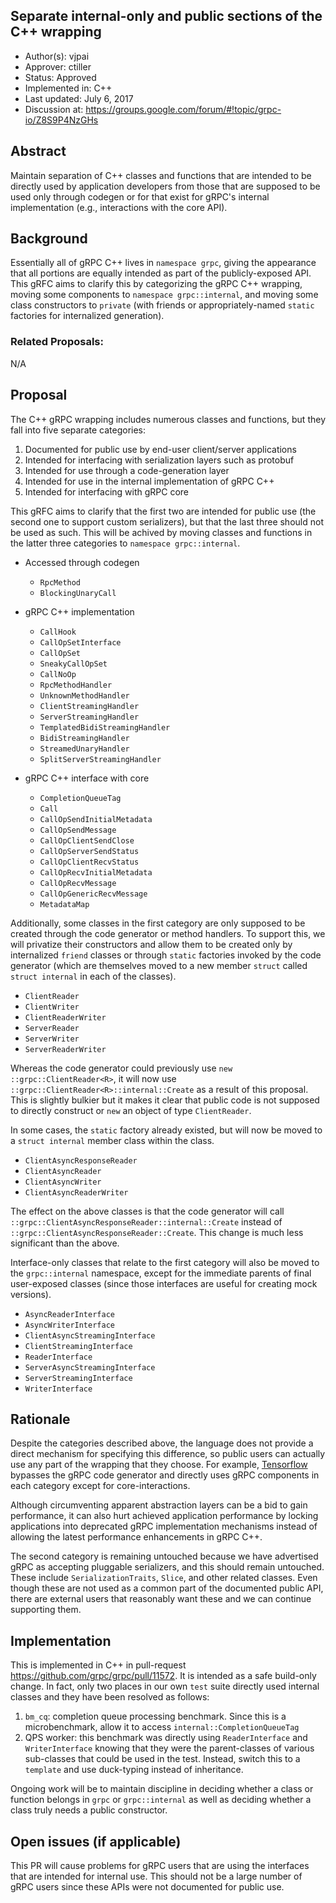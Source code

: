 Separate internal-only and public sections of the C++ wrapping
----
* Author(s): vjpai
* Approver: ctiller
* Status: Approved
* Implemented in: C++
* Last updated: July 6, 2017
* Discussion at: https://groups.google.com/forum/#!topic/grpc-io/Z8S9P4NzGHs

## Abstract

Maintain separation of C++ classes and functions that are intended
to be directly used by application developers from those that are
supposed to be used only through codegen or for that exist for gRPC's
internal implementation (e.g., interactions with the core API).

## Background

Essentially all of gRPC C++ lives in `namespace grpc`, giving the
appearance that all portions are equally intended as part of the
publicly-exposed API. This gRFC aims to clarify this by categorizing
the gRPC C++ wrapping, moving some components to `namespace
grpc::internal`, and moving some class constructors to `private` (with
friends or appropriately-named `static` factories for internalized generation).

### Related Proposals:

N/A

## Proposal

The C++ gRPC wrapping includes numerous classes and functions, but
they fall into five separate categories:

1. Documented for public use by end-user client/server applications
1. Intended for interfacing with serialization layers such as protobuf
1. Intended for use through a code-generation layer
1. Intended for use in the internal implementation of gRPC C++
1. Intended for interfacing with gRPC core

This gRFC aims to clarify that the first two are intended for public
use (the second one to support custom serializers), but that the last
three should not be used as such. This will be achived by
moving classes and functions in the latter three categories to `namespace
grpc::internal`.

* Accessed through codegen
  - `RpcMethod`
  - `BlockingUnaryCall`

* gRPC C++ implementation
  - `CallHook`
  - `CallOpSetInterface`
  - `CallOpSet`
  - `SneakyCallOpSet`
  - `CallNoOp`
  - `RpcMethodHandler`
  - `UnknownMethodHandler`
  - `ClientStreamingHandler`
  - `ServerStreamingHandler`
  - `TemplatedBidiStreamingHandler`
  - `BidiStreamingHandler`
  - `StreamedUnaryHandler`
  - `SplitServerStreamingHandler`

* gRPC C++ interface with core
  - `CompletionQueueTag`
  - `Call`
  - `CallOpSendInitialMetadata`
  - `CallOpSendMessage`
  - `CallOpClientSendClose`
  - `CallOpServerSendStatus`
  - `CallOpClientRecvStatus`
  - `CallOpRecvInitialMetadata`
  - `CallOpRecvMessage`
  - `CallOpGenericRecvMessage`
  - `MetadataMap`

Additionally, some classes in the first category are only supposed to
be created through the code generator or method handlers. To support
this, we will privatize their constructors and allow them to be
created only by internalized `friend` classes or through `static`
factories invoked by the code generator (which are themselves moved to
a new member `struct` called `struct internal` in each of the classes).

- `ClientReader`
- `ClientWriter`
- `ClientReaderWriter`
- `ServerReader`
- `ServerWriter`
- `ServerReaderWriter`

Whereas the code generator could previously use `new
::grpc::ClientReader<R>`, it will now use
`::grpc::ClientReader<R>::internal::Create` as a result of this
proposal. This is slightly bulkier but it makes it clear that public
code is not supposed to directly construct or `new` an object of type
`ClientReader`.

In some cases, the `static` factory already existed, but will now be
moved to a `struct internal` member class within the class.

- `ClientAsyncResponseReader`
- `ClientAsyncReader`
- `ClientAsyncWriter`
- `ClientAsyncReaderWriter`

The effect on the above classes is that the code generator will call
`::grpc::ClientAsyncResponseReader::internal::Create` instead of
`::grpc::ClientAsyncResponseReader::Create`. This change is much less
significant than the above.

Interface-only classes that relate to the first category will also be
moved to the `grpc::internal` namespace, except for the immediate
parents of final user-exposed classes (since those interfaces are
useful for creating mock versions).

- `AsyncReaderInterface`
- `AsyncWriterInterface`
- `ClientAsyncStreamingInterface`
- `ClientStreamingInterface`
- `ReaderInterface`
- `ServerAsyncStreamingInterface`
- `ServerStreamingInterface`
- `WriterInterface`

## Rationale

Despite the categories described above, the language does not provide
a direct mechanism for specifying this difference, so public users can
actually use any part of the wrapping that they choose. For example,
[Tensorflow](https://github.com/tensorflow/tensorflow/blob/r1.2/tensorflow/core/distributed_runtime/rpc/grpc_worker_service_impl.h)
bypasses the gRPC code generator and directly uses gRPC components in
each category except for core-interactions.

Although circumventing apparent abstraction layers can be a bid to
gain performance, it can also hurt achieved application performance by
locking applications into deprecated gRPC implementation mechanisms
instead of allowing the latest performance enhancements in gRPC C++.

The second category is remaining untouched because we have advertised
gRPC as accepting pluggable serializers, and this should remain
untouched. These include `SerializationTraits`, `Slice`, and other
related classes. Even though these are not used as a common part of
the documented public API, there are external users that reasonably
want these and we can continue supporting them.

## Implementation

This is implemented in C++ in pull-request
https://github.com/grpc/grpc/pull/11572. It is intended as a safe
build-only change. In fact, only two places in our own `test` suite
directly used internal classes and they have been resolved as follows:

1. `bm_cq`: completion queue processing benchmark. Since this is a
microbenchmark, allow it to access `internal::CompletionQueueTag`
1. QPS worker: this benchmark was directly using
`ReaderInterface` and `WriterInterface` knowing that they were the
parent-classes of various sub-classes that could be used in
the test. Instead, switch this to a `template` and use duck-typing
instead of inheritance.

Ongoing work will be to maintain discipline in deciding whether a
class or function belongs in `grpc` or `grpc::internal` as well as
deciding whether a class truly needs a public constructor.

## Open issues (if applicable)

This PR will cause problems for gRPC users that are using the
interfaces that are intended for internal use. This should not be a
large number of gRPC users since these APIs were not documented for
public use.
